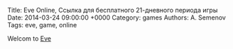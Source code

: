 Title: Eve Online, Ссылка для бесплатного 21-дневного периода игры
Date: 2014-03-24 09:00:00 +0000
Category: games
Authors: A. Semenov
Tags: eve, game, online

Welcom to [Eve][link01]

[link01]: https://secure.eveonline.com/trial/?invc=cab24469-75f8-4dd7-8ce8-747d63fabbc4&action=buddy



